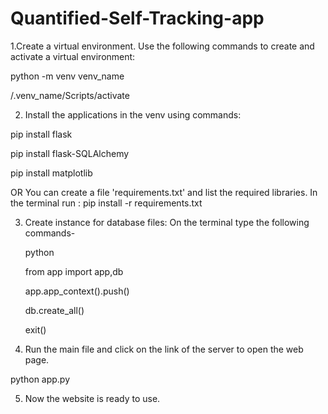 # Quantified-Self-Tracking-app
1.Create a virtual environment.
Use the following commands to create and activate a virtual environment:
   
  python -m venv venv_name
  
  /.venv_name/Scripts/activate

2. Install the applications in the venv using commands:
   
  pip install flask
  
  pip install flask-SQLAlchemy
  
  pip install matplotlib

  OR 
  You can create a file 'requirements.txt' and list the required libraries.
  In the terminal run : pip install -r requirements.txt
  
3. Create instance for database files:
   On the terminal type the following commands-

   python

   from app import app,db

   app.app_context().push()

   db.create_all()

   exit()
   
5. Run the main file and click on the link of the server to open the web page.
  
  python app.py

5. Now the website is ready to use.
